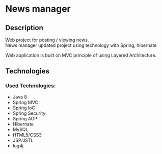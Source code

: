 # News manager
## Description
Web project for posting / viewing news.</br>
News manager updated project using technology with Spring, hibernate

Web application is built on MVC principle of using Layered Architecture.

## Technologies
### Used Technologies:
- Java 8
- Spring MVC
- Spring IoC
- Spring Security
- Spring AOP
- Hibernate
- MySQL
- HTML5/CSS3
- JSP/JSTL
- log4j
